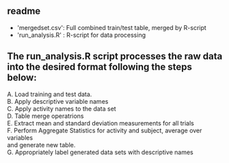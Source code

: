 ## readme

* 'mergedset.csv': Full combined train/test table, merged by R-script   
* 'run_analysis.R' : R-script for data processing  
## The run_analysis.R script processes the raw data into the desired format following the steps below:  

 A. Load training and test data.  
 B. Apply descriptive variable names  
 C. Apply activity names to the data set    
 D. Table merge operatrions  
 E. Extract mean and standard deviation measurements for all trials  
 F. Perform Aggregate Statistics for activity and subject, average over variables   
    and generate new table.  
 G. Appropriately label generated data sets with descriptive names  
